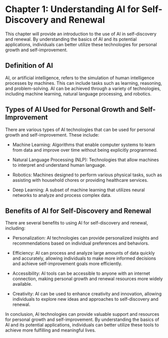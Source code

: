 Chapter 1: Understanding AI for Self-Discovery and Renewal
==========================================================

This chapter will provide an introduction to the use of AI in self-discovery and renewal. By understanding the basics of AI and its potential applications, individuals can better utilize these technologies for personal growth and self-improvement.

Definition of AI
----------------

AI, or artificial intelligence, refers to the simulation of human intelligence processes by machines. This can include tasks such as learning, reasoning, and problem-solving. AI can be achieved through a variety of technologies, including machine learning, natural language processing, and robotics.

Types of AI Used for Personal Growth and Self-Improvement
---------------------------------------------------------

There are various types of AI technologies that can be used for personal growth and self-improvement. These include:

* Machine Learning: Algorithms that enable computer systems to learn from data and improve over time without being explicitly programmed.

* Natural Language Processing (NLP): Technologies that allow machines to interpret and understand human language.

* Robotics: Machines designed to perform various physical tasks, such as assisting with household chores or providing healthcare services.

* Deep Learning: A subset of machine learning that utilizes neural networks to analyze and process complex data.

Benefits of AI for Self-Discovery and Renewal
---------------------------------------------

There are several benefits to using AI for self-discovery and renewal, including:

* Personalization: AI technologies can provide personalized insights and recommendations based on individual preferences and behaviors.

* Efficiency: AI can process and analyze large amounts of data quickly and accurately, allowing individuals to make more informed decisions and achieve self-improvement goals more efficiently.

* Accessibility: AI tools can be accessible to anyone with an internet connection, making personal growth and renewal resources more widely available.

* Creativity: AI can be used to enhance creativity and innovation, allowing individuals to explore new ideas and approaches to self-discovery and renewal.

In conclusion, AI technologies can provide valuable support and resources for personal growth and self-improvement. By understanding the basics of AI and its potential applications, individuals can better utilize these tools to achieve more fulfilling and meaningful lives.
